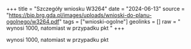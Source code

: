 +++
title = "Szczegóły wniosku W3264"
date = "2024-06-13"
source = "https://bip.brg.gda.pl/images/uploads/wnioski-do-planu-ogolnego/w3264.pdf"
tags = ["wnioski-ogolne"]
geolinks = []
raw = " wynosi 1000, natomiast w przypadku pkt "
+++

 wynosi 1000, natomiast w przypadku pkt 



